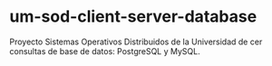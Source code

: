 # um-sod-client-server-database
Proyecto Sistemas Operativos Distribuidos de la Universidad de cer consultas de base de datos: PostgreSQL y MySQL.
